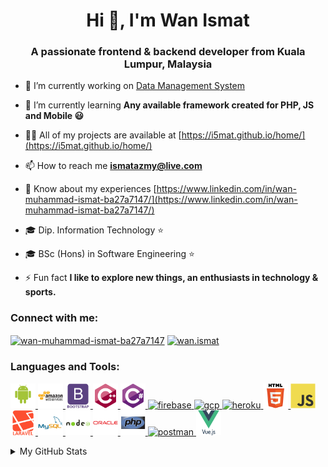 <h1 align="center">Hi 👋, I'm Wan Ismat</h1>
<h3 align="center">A passionate frontend & backend developer from Kuala Lumpur, Malaysia</h3>

- 🔭 I’m currently working on [Data Management System](https://github.com/i5mat/data-management-vue)

- 🌱 I’m currently learning **Any available framework created for PHP, JS and Mobile 😃**

- 👨‍💻 All of my projects are available at [https://i5mat.github.io/home/](https://i5mat.github.io/home/)

- 📫 How to reach me **ismatazmy@live.com**

- 📄 Know about my experiences [https://www.linkedin.com/in/wan-muhammad-ismat-ba27a7147/](https://www.linkedin.com/in/wan-muhammad-ismat-ba27a7147/)

- 🎓 Dip. Information Technology ⭐

- 🎓 BSc (Hons) in Software Engineering ⭐

- ⚡ Fun fact **I like to explore new things, an enthusiasts in technology & sports.**

<h3 align="left">Connect with me:</h3>
<p align="left">
<a href="https://linkedin.com/in/wan-muhammad-ismat-ba27a7147" target="blank"><img align="center" src="https://raw.githubusercontent.com/rahuldkjain/github-profile-readme-generator/master/src/images/icons/Social/linked-in-alt.svg" alt="wan-muhammad-ismat-ba27a7147" height="30" width="40" /></a>
<a href="https://fb.com/wan.ismat" target="blank"><img align="center" src="https://raw.githubusercontent.com/rahuldkjain/github-profile-readme-generator/master/src/images/icons/Social/facebook.svg" alt="wan.ismat" height="30" width="40" /></a>
</p>

<h3 align="left">Languages and Tools:</h3>
<p align="left"> <a href="https://developer.android.com" target="_blank"> <img src="https://raw.githubusercontent.com/devicons/devicon/master/icons/android/android-original-wordmark.svg" alt="android" width="40" height="40"/> </a> <a href="https://aws.amazon.com" target="_blank"> <img src="https://raw.githubusercontent.com/devicons/devicon/master/icons/amazonwebservices/amazonwebservices-original-wordmark.svg" alt="aws" width="40" height="40"/> </a> <a href="https://getbootstrap.com" target="_blank"> <img src="https://raw.githubusercontent.com/devicons/devicon/master/icons/bootstrap/bootstrap-plain-wordmark.svg" alt="bootstrap" width="40" height="40"/> </a> <a href="https://www.w3schools.com/cpp/" target="_blank"> <img src="https://raw.githubusercontent.com/devicons/devicon/master/icons/cplusplus/cplusplus-original.svg" alt="cplusplus" width="40" height="40"/> </a> <a href="https://www.w3schools.com/cs/" target="_blank"> <img src="https://raw.githubusercontent.com/devicons/devicon/master/icons/csharp/csharp-original.svg" alt="csharp" width="40" height="40"/> </a> <a href="https://firebase.google.com/" target="_blank"> <img src="https://www.vectorlogo.zone/logos/firebase/firebase-icon.svg" alt="firebase" width="40" height="40"/> </a> <a href="https://cloud.google.com" target="_blank"> <img src="https://www.vectorlogo.zone/logos/google_cloud/google_cloud-icon.svg" alt="gcp" width="40" height="40"/> </a> <a href="https://heroku.com" target="_blank"> <img src="https://www.vectorlogo.zone/logos/heroku/heroku-icon.svg" alt="heroku" width="40" height="40"/> </a> <a href="https://www.w3.org/html/" target="_blank"> <img src="https://raw.githubusercontent.com/devicons/devicon/master/icons/html5/html5-original-wordmark.svg" alt="html5" width="40" height="40"/> </a> <a href="https://developer.mozilla.org/en-US/docs/Web/JavaScript" target="_blank"> <img src="https://raw.githubusercontent.com/devicons/devicon/master/icons/javascript/javascript-original.svg" alt="javascript" width="40" height="40"/> </a> <a href="https://laravel.com/" target="_blank"> <img src="https://raw.githubusercontent.com/devicons/devicon/master/icons/laravel/laravel-plain-wordmark.svg" alt="laravel" width="40" height="40"/> </a> <a href="https://www.mysql.com/" target="_blank"> <img src="https://raw.githubusercontent.com/devicons/devicon/master/icons/mysql/mysql-original-wordmark.svg" alt="mysql" width="40" height="40"/> </a> <a href="https://nodejs.org" target="_blank"> <img src="https://raw.githubusercontent.com/devicons/devicon/master/icons/nodejs/nodejs-original-wordmark.svg" alt="nodejs" width="40" height="40"/> </a> <a href="https://www.oracle.com/" target="_blank"> <img src="https://raw.githubusercontent.com/devicons/devicon/master/icons/oracle/oracle-original.svg" alt="oracle" width="40" height="40"/> </a> <a href="https://www.php.net" target="_blank"> <img src="https://raw.githubusercontent.com/devicons/devicon/master/icons/php/php-original.svg" alt="php" width="40" height="40"/> </a> <a href="https://postman.com" target="_blank"> <img src="https://www.vectorlogo.zone/logos/getpostman/getpostman-icon.svg" alt="postman" width="40" height="40"/> </a> <a href="https://vuejs.org/" target="_blank"> <img src="https://raw.githubusercontent.com/devicons/devicon/master/icons/vuejs/vuejs-original-wordmark.svg" alt="vuejs" width="40" height="40"/> </a> </p>

<details>

<summary>My GitHub Stats</summary>
  
<p><img align="left" src="https://github-readme-stats.vercel.app/api/top-langs?username=i5mat&show_icons=true&locale=en&layout=compact" alt="i5mat" /></p>

<p>&nbsp;<img align="left" src="https://github-readme-stats.vercel.app/api?username=i5mat&show_icons=true&theme=dark&locale=en" alt="i5mat" /></p>

<p><img align="left" src="https://github-readme-streak-stats.herokuapp.com/?user=i5mat&" alt="i5mat" /></p>
  
</details>
